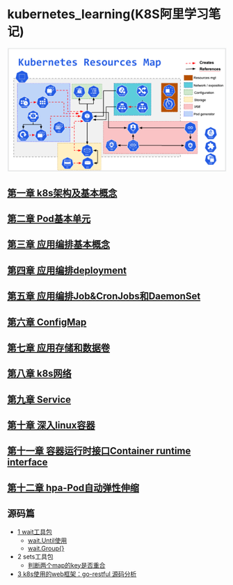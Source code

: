 # kubernetes_learning(K8S阿里学习笔记)

![](img/.01_basis_idea/k8s_roadMap.png)

## [第一章 k8s架构及基本概念](01_kube_structure_n_basic_idea.md)

## [第二章 Pod基本单元](02_pod.md)

## [第三章 应用编排基本概念](03_resource_object.md)

## [第四章 应用编排deployment](04_deployment.md)

## [第五章 应用编排Job&CronJobs和DaemonSet](05_Job_n_daemonSet.md)

## [第六章 ConfigMap](06_configMap.md)

## [第七章 应用存储和数据卷](07_volume.md)

## [第八章 k8s网络](08_k8s_network_model.md)

## [第九章 Service](09_service.md)

## [第十章 深入linux容器](10_container.md)

## [第十一章 容器运行时接口Container runtime interface](11_cri.md)

## [第十二章 hpa-Pod自动弹性伸缩](12_hpa.md)

## 源码篇
- [1 wait工具包](01_k8s_util/01_wait/wait_util.md)
  - [wait.Until使用](01_k8s_util/01_wait/01_util/main.go)
  - [wait.Group{}](01_k8s_util/01_wait/02_waitGroup/main.go)
- 2 sets工具包
  - [判断两个map的key是否重合](01_k8s_util/02_sets/main.go)
- [3 k8s使用的web框架：go-restful 源码分析](02_k8s_restful/go-restful.md)
